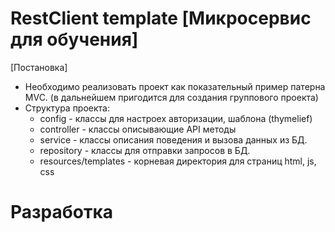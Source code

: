 # RestClient template [Микросервис для обучения]

[Постановка]

* Необходимо реализовать проект как показательный пример патерна MVC. (в дальнейшем пригодится для создания группового проекта)
* Структура проекта:
  * config - классы для настроех авторизации, шаблона (thymelief)
  * controller - классы описывающие API методы
  * service - классы описания поведения и вызова данных из БД.
  * repository - классы для отправки запросов в БД.
  * resources/templates - корневая директория для страниц html, js, css 

# Разработка
   
 